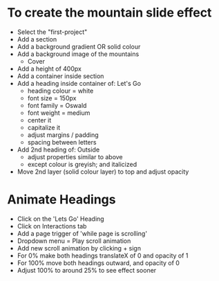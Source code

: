 # To create the mountain slide effect

* Select the "first-project" 
* Add a section
* Add a background gradient OR solid colour
* Add a background image of the mountains
    * Cover
* Add a height of 400px
* Add a container inside section
* Add a heading inside container of: Let's Go
    * heading colour = white
    * font size = 150px
    * font family = Oswald
    * font weight = medium
    * center it
    * capitalize it
    * adjust margins / padding
    * spacing between letters
* Add 2nd heading of: Outside
    * adjust properties similar to above
    * except colour is greyish; and italicized
* Move 2nd layer (solid colour layer) to top and adjust opacity

# Animate Headings

* Click on the 'Lets Go' Heading
* Click on Interactions tab
* Add a page trigger of 'while page is scrolling'
* Dropdown menu = Play scroll animation
* Add new scroll animation by clicking + sign
* For 0% make both headings translateX of 0 and opacity of 1
* For 100% move both headings outward, and opacity of 0
* Adjust 100% to around 25% to see effect sooner


